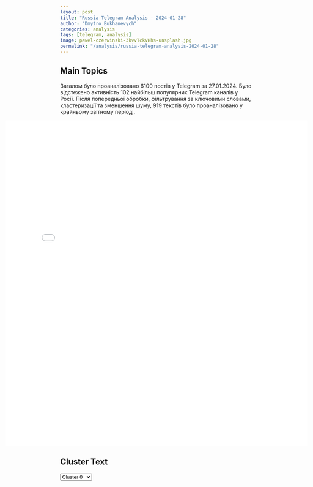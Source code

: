 ```yaml
---
layout: post
title: "Russia Telegram Analysis - 2024-01-28"
author: "Dmytro Bukhanevych"
categories: analysis
tags: [telegram, analysis]
image: pawel-czerwinski-3kvvTckVHhs-unsplash.jpg
permalink: "/analysis/russia-telegram-analysis-2024-01-28"
---
```


<style>
    /* Adjusting iframe-container styles */
    .wide-iframe-container {
        width: calc(100% + 30vw);  /* Extending the width */
        margin-left: -15vw;       /* Negative margin to push to the left */
        overflow: hidden;         /* In case the iframe content spills over */
    }

    .wide-iframe-container iframe {
        width: 100%;  /* Making the iframe take the full width of its container */
        border: none; /* Removing any borders from the iframe */
    }

    /* Toggle mechanism */
    .hidden {
        display: none;
    }
    
    .show-content-target:checked + .show-content {
        display: block;
    }
</style>

<h2>Main Topics</h2>
<p>Загалом було проаналізовано 6100 постів у Telegram за 27.01.2024. Було відстежено активність 102 найбільш популярних Telegram каналів у Росії. Після попередньої обробки, фільтрування за ключовими словами, кластеризації та зменшення шуму, 919 текстів було проаналізовано у крайньому звітному періоді.</p>
<!-- Embedding Main Plotly Visualization -->
<div class="wide-iframe-container">
    <iframe src="{{site.baseurl}}/visualizations/2024-01-28/fig_topics_time.html" height="850"></iframe>
</div>


<h2>Cluster Text</h2>

<!-- Dropdown to select a cluster -->
<select id="clusterSelector" onchange="displayClusterText()">
<option value="0">Cluster 0</option><option value="1">Cluster 1</option><option value="2">Cluster 2</option><option value="3">Cluster 3</option><option value="4">Cluster 4</option><option value="5">Cluster 5</option><option value="6">Cluster 6</option><option value="7">Cluster 7</option><option value="8">Cluster 8</option><option value="9">Cluster 9</option><option value="10">Cluster 10</option><option value="11">Cluster 11</option>
</select>

<!-- Display area for the selected cluster's text -->
<div id="clusterTextDisplay" class="hidden"></div>

<script type="text/javascript">
    var clusterDetails = {"0": "<b>Total Posts:</b> 48<br><b>Date:</b> 2024-01-27 00:26:04+00:00<br><b>Author:</b> ostashkonews<br><b>Link:</b> https://t.me/s/OstashkoNews/116864<br><b>Subscribers:</b> 354206<br><b>Text:</b> \u0422\u0435\u043a\u0441\u0442: \ud83e\udd21 \u0411\u0430\u0439\u0434\u0435\u043d \u043f\u0440\u043e\u0433\u043d\u0443\u043b\u0441\u044f \u043f\u043e\u0434 \u043f\u043e\u0437\u0438\u0446\u0438\u044e \u0422\u0435\u0445\u0430\u0441\u0430 \u0438 \u0441\u0434\u0430\u043b \u043d\u0430\u0437\u0430\u0434\u0410\u043c\u0435\u0440\u0438\u043a\u0430\u043d\u0441\u043a\u0438\u0439 \u043f\u0440\u0435\u0437\u0438\u0434\u0435\u043d\u0442 \u0437\u0430\u044f\u0432\u0438\u043b, \u0447\u0442\u043e \u0433\u043e\u0442\u043e\u0432 \u043f\u0440\u0438\u043d\u044f\u0442\u044c \u00ab\u0436\u0435\u0441\u0442\u043a\u0438\u0435 \u043c\u0435\u0440\u044b\u00bb \u0434\u043b\u044f \u043f\u0440\u0435\u0441\u0435\u0447\u0435\u043d\u0438\u044f \u043d\u0435\u043b\u0435\u0433\u0430\u043b\u044c\u043d\u043e\u0439 \u043c\u0438\u0433\u0440\u0430\u0446\u0438\u0438, \u0435\u0441\u043b\u0438 \u0438\u0445 \u043e\u0434\u043e\u0431\u0440\u0438\u0442 \u043a\u043e\u043d\u0433\u0440\u0435\u0441\u0441. \u0422\u0430\u043a\u0436\u0435 \u0411\u0430\u0439\u0434\u0435\u043d \u0438\u0437\u0432\u0440\u0430\u0442\u0438\u043b \u0444\u0430\u043a\u0442\u044b \u0438 \u0437\u0430\u044f\u0432\u0438\u043b, \u0447\u0442\u043e \u0435\u0449\u0435 \u0441 \u043e\u043a\u0442\u044f\u0431\u0440\u044f \u043f\u0440\u043e\u0441\u0438\u043b \u0432\u044b\u0434\u0435\u043b\u0438\u0442\u044c \u0434\u0435\u043d\u044c\u0433\u0438 \u043d\u0430 \u043e\u0445\u0440\u0430\u043d\u0443 \u0433\u0440\u0430\u043d\u0438\u0446\u044b.\ud83d\udcdd \u00ab\u0414\u043b\u044f \u0432\u0441\u0435\u0445, \u043a\u0442\u043e \u0442\u0440\u0435\u0431\u0443\u0435\u0442 \u0443\u0441\u0438\u043b\u0435\u043d\u0438\u044f \u043a\u043e\u043d\u0442\u0440\u043e\u043b\u044f \u043d\u0430 \u0433\u0440\u0430\u043d\u0438\u0446\u0435: \u0435\u0441\u043b\u0438 \u0432\u044b \u0441\u0435\u0440\u044c\u0435\u0437\u043d\u043e \u043e\u0442\u043d\u043e\u0441\u0438\u0442\u0435\u0441\u044c \u043a \u043f\u043e\u0433\u0440\u0430\u043d\u0438\u0447\u043d\u043e\u043c\u0443 \u043a\u0440\u0438\u0437\u0438\u0441\u0443, \u043f\u0440\u0438\u043c\u0438\u0442\u0435 \u0434\u0432\u0443\u0445\u043f\u0430\u0440\u0442\u0438\u0439\u043d\u044b\u0439 \u0437\u0430\u043a\u043e\u043d\u043e\u043f\u0440\u043e\u0435\u043a\u0442, \u0438 \u044f \u043f\u043e\u0434\u043f\u0438\u0448\u0443 \u0435\u0433\u043e\u00bb, \u2013 \u0437\u0430\u044f\u0432\u0438\u043b \u0411\u0430\u0439\u0434\u0435\u043d. \u2757\ufe0f \u041d\u0430\u043f\u043e\u043c\u043d\u0438\u043c, \u0441 \u043e\u043a\u0442\u044f\u0431\u0440\u044f \u0411\u0430\u0439\u0434\u0435\u043d \u043f\u044b\u0442\u0430\u043b\u0441\u044f \u043f\u0440\u043e\u0432\u0435\u0441\u0442\u0438 \u0447\u0435\u0440\u0435\u0437 \u043a\u043e\u043d\u0433\u0440\u0435\u0441\u0441 \u043d\u043e\u0432\u044b\u0439 \u043f\u0430\u043a\u0435\u0442 \u043d\u0430 60 \u043c\u043b\u0440\u0434 \u0434\u043e\u043b\u043b\u0430\u0440\u043e\u0432 \u0434\u043b\u044f \u0423\u043a\u0440\u0430\u0438\u043d\u044b. \u0421\u0440\u0435\u0434\u0441\u0442\u0432\u0430 \u043d\u0430 \u043e\u0445\u0440\u0430\u043d\u0443 \u0433\u0440\u0430\u043d\u0438\u0446 \u0442\u0440\u0435\u0431\u043e\u0432\u0430\u043b\u0438 \u0432\u043d\u0435\u0441\u0442\u0438 \u0432 \u043d\u0435\u0433\u043e \u0440\u0435\u0441\u043f\u0443\u0431\u043b\u0438\u043a\u0430\u043d\u0446\u044b, \u043d\u043e \u0441\u0442\u0430\u043b\u043a\u0438\u0432\u0430\u043b\u0438\u0441\u044c \u0441 \u0441\u043e\u043f\u0440\u043e\u0442\u0438\u0432\u043b\u0435\u043d\u0438\u0435\u043c \u0434\u0435\u043c\u043e\u043a\u0440\u0430\u0442\u043e\u0432. \u0422\u0435\u043f\u0435\u0440\u044c \u0411\u0430\u0439\u0434\u0435\u043d, \u043f\u043e \u0441\u0443\u0442\u0438, \u043e\u043f\u044f\u0442\u044c \u043f\u044b\u0442\u0430\u0435\u0442\u0441\u044f \u043f\u0440\u043e\u0442\u0430\u0449\u0438\u0442\u044c \u0437\u0430\u043a\u043e\u043d\u043e\u043f\u0440\u043e\u0435\u043a\u0442 \u043e \u043f\u043e\u043c\u043e\u0449\u0438 \u0423\u043a\u0440\u0430\u0438\u043d\u0435, \u043a\u043e\u0442\u043e\u0440\u044b\u0439 \u0434\u043e \u0441\u0438\u0445 \u043f\u043e\u0440 \u0431\u043b\u043e\u043a\u0438\u0440\u0443\u0435\u0442 \u043a\u043e\u043d\u0433\u0440\u0435\u0441\u0441.\u0422\u0435\u043f\u0435\u0440\u044c \u0433\u043b\u0430\u0432\u043d\u044b\u0439 \u0432\u043e\u043f\u0440\u043e\u0441 \u0437\u0430\u043a\u043b\u044e\u0447\u0430\u0435\u0442\u0441\u044f \u0432 \u0442\u043e\u043c, \u0445\u0432\u0430\u0442\u0438\u0442 \u043b\u0438 \u044d\u0442\u043e\u0433\u043e \u0444\u0430\u0440\u0441\u0430 \u0422\u0435\u0445\u0430\u0441\u0443, \u0438\u043b\u0438 \u0448\u0442\u0430\u0442 \u0432\u043c\u0435\u0441\u0442\u0435 \u0441 \u0441\u043e\u044e\u0437\u043d\u044b\u043c\u0438 \u0435\u043c\u0443 \u0433\u0443\u0431\u0435\u0440\u043d\u0430\u0442\u043e\u0440\u0430\u043c\u0438-\u0440\u0435\u0441\u043f\u0443\u0431\u043b\u0438\u043a\u0430\u043d\u0446\u0430\u043c\u0438 \u0431\u0443\u0434\u0435\u0442 \u0434\u0430\u0432\u0438\u0442\u044c \u043d\u0430 \u0411\u0430\u0439\u0434\u0435\u043d\u0430 \u0434\u043e \u043f\u043e\u043b\u043d\u043e\u0439 \u0435\u0433\u043e \u043e\u0442\u0441\u0442\u0430\u0432\u043a\u0438. \u0415\u0441\u0442\u044c \u043f\u043e\u0434\u043e\u0437\u0440\u0435\u043d\u0438\u0435, \u0447\u0442\u043e \u043a\u043e\u043d\u0433\u0440\u0435\u0441\u0441 \u0434\u0430\u0436\u0435 \u043d\u0430 \u0444\u043e\u043d\u0435 \u043a\u0440\u0438\u0437\u0438\u0441\u0430 \u043d\u0435 \u043f\u0440\u043e\u044f\u0432\u0438\u0442 \u043e\u0441\u043e\u0431\u043e\u0439 \u0440\u0430\u0441\u0442\u043e\u0440\u043e\u043f\u043d\u043e\u0441\u0442\u0438 \u0432 \u043f\u0440\u0438\u043d\u044f\u0442\u0438\u0438 \u0437\u0430\u043a\u043e\u043d\u043e\u043f\u0440\u043e\u0435\u043a\u0442\u0430, \u043a\u043e\u0442\u043e\u0440\u044b\u0439 \u0431\u043b\u043e\u043a\u0438\u0440\u043e\u0432\u0430\u043b \u0441 \u043e\u0441\u0435\u043d\u0438, \u0438 \u0434\u0435\u043c\u043e\u043a\u0440\u0430\u0442\u0430\u043c \u043f\u0440\u0438\u0434\u0435\u0442\u0441\u044f \u043f\u043e\u0439\u0442\u0438 \u043d\u0430 \u0443\u0441\u0442\u0443\u043f\u043a\u0438 \u2013 \u043d\u0430\u043f\u0440\u0438\u043c\u0435\u0440, \u0432\u044b\u043a\u0438\u043d\u0443\u0442\u044c \u0438\u0437 \u0437\u0430\u043a\u043e\u043d\u0430 \u043f\u043e\u043c\u043e\u0449\u044c \u0423\u043a\u0440\u0430\u0438\u043d\u0435.\u041e\u0441\u0442\u0430\u0448\u043a\u043e! \u0412\u0430\u0436\u043d\u043e\u0435 \u2014 \u043f\u043e\u0434\u043f\u0438\u0448\u0438\u0441\u044c", "1": "<b>Total Posts:</b> 47<br><b>Date:</b> 2024-01-27 14:27:37+00:00<br><b>Author:</b> breakingmash<br><b>Link:</b> https://t.me/s/breakingmash/51231<br><b>Subscribers:</b> 2196369<br><b>Text:</b> \u0422\u0435\u043a\u0441\u0442: \"\u0420\u043e\u0441\u0441\u0438\u044f \u0441\u0434\u0435\u043b\u0430\u0435\u0442 \u0432\u0441\u0451, \u0447\u0442\u043e\u0431\u044b \u0438\u0441\u043a\u043e\u0440\u0435\u043d\u0438\u0442\u044c \u043d\u0430\u0446\u0438\u0437\u043c\"\u0412\u043b\u0430\u0434\u0438\u043c\u0438\u0440 \u041f\u0443\u0442\u0438\u043d \u0438 \u0410\u043b\u0435\u043a\u0441\u0430\u043d\u0434\u0440 \u041b\u0443\u043a\u0430\u0448\u0435\u043d\u043a\u043e \u043f\u0440\u0438\u043d\u044f\u043b\u0438 \u0443\u0447\u0430\u0441\u0442\u0438\u0435 \u0432 \u0446\u0435\u0440\u0435\u043c\u043e\u043d\u0438\u0438 \u043e\u0442\u043a\u0440\u044b\u0442\u0438\u044f \u043c\u0435\u043c\u043e\u0440\u0438\u0430\u043b\u0430 \u0432 \u043f\u0430\u043c\u044f\u0442\u044c \u043e \u0436\u0438\u0442\u0435\u043b\u044f\u0445 \u0421\u0421\u0421\u0420, \u0441\u0442\u0430\u0432\u0448\u0438\u0445 \u0436\u0435\u0440\u0442\u0432\u0430\u043c\u0438 \u043d\u0430\u0446\u0438\u0441\u0442\u0441\u043a\u043e\u0433\u043e \u0433\u0435\u043d\u043e\u0446\u0438\u0434\u0430. \u041f\u0440\u043e\u0448\u043b\u0430 \u043e\u043d\u0430 \u0432 \u041b\u0435\u043d\u0438\u043d\u0433\u0440\u0430\u0434\u0441\u043a\u043e\u0439 \u043e\u0431\u043b\u0430\u0441\u0442\u0438. \u041e \u0447\u0451\u043c \u0441\u043a\u0430\u0437\u0430\u043b \u043f\u0440\u0435\u0437\u0438\u0434\u0435\u043d\u0442: \u2014 \u041d\u0430\u0448\u0435 \u0441\u043e\u0441\u0442\u0440\u0430\u0434\u0430\u043d\u0438\u0435 \u043f\u0435\u0440\u0435\u0434\u0430\u0451\u0442\u0441\u044f \u043e\u0442 \u043f\u043e\u043a\u043e\u043b\u0435\u043d\u0438\u044f \u043a \u043f\u043e\u043a\u043e\u043b\u0435\u043d\u0438\u044e. \u041f\u0440\u0435\u0441\u0442\u0443\u043f\u043b\u0435\u043d\u0438\u044f \u0433\u0438\u0442\u043b\u0435\u0440\u043e\u0432\u0441\u043a\u0438\u0445 \u043f\u043e\u0441\u043e\u0431\u043d\u0438\u043a\u043e\u0432 \u043d\u0435 \u0438\u043c\u0435\u044e\u0442 \u0441\u0440\u043e\u043a\u0430 \u0434\u0430\u0432\u043d\u043e\u0441\u0442\u0438; \u2014 \u0418\u0437 \u043e\u0431\u0449\u0435\u0433\u043e \u0447\u0438\u0441\u043b\u0430 \u043f\u043e\u0442\u0435\u0440\u044c, \u043a\u043e\u0442\u043e\u0440\u044b\u0435 \u043f\u043e\u043d\u0451\u0441 \u0421\u0421\u0421\u0420, \u0431\u043e\u043b\u0435\u0435 \u043f\u043e\u043b\u043e\u0432\u0438\u043d\u044b \u0441\u043e\u0441\u0442\u0430\u0432\u0438\u043b\u0438 \u043c\u0438\u0440\u043d\u044b\u0435 \u0436\u0438\u0442\u0435\u043b\u0438. \u041d\u0430\u0446\u0438\u0441\u0442\u044b \u0432\u043e\u0435\u0432\u0430\u043b\u0438 \u043d\u0435 \u0441 \u043f\u043e\u043b\u0438\u0442\u0438\u0447\u0435\u0441\u043a\u0438\u043c \u0440\u0435\u0436\u0438\u043c\u043e\u043c, \u0438\u0445 \u0446\u0435\u043b\u044c\u044e \u0431\u044b\u043b\u0438 \u0442\u0435\u0440\u0440\u0438\u0442\u043e\u0440\u0438\u0438 \u0438 \u0440\u0435\u0441\u0443\u0440\u0441\u044b \u0421\u0421\u0421\u0420, \u0443\u043d\u0438\u0447\u0442\u043e\u0436\u0435\u043d\u0438\u0435 \u043d\u0430\u0441\u0435\u043b\u0435\u043d\u0438\u044f, \u043e \u0447\u0451\u043c \u0441\u0432\u0438\u0434\u0435\u0442\u0435\u043b\u044c\u0441\u0442\u0432\u0443\u044e\u0442 \u0434\u043e\u043a\u0443\u043c\u0435\u043d\u0442\u044b;  \u2014 \u0421\u043c\u0435\u0440\u0442\u044c \u0431\u044b\u043b\u0430 \u043f\u043e\u0441\u0442\u0430\u0432\u043b\u0435\u043d\u0430 \u043d\u0430 \u043f\u043e\u0442\u043e\u043a \u0432 \u043a\u043e\u043d\u0446\u043b\u0430\u0433\u0435\u0440\u044f\u0445, \u0433\u0435\u0442\u0442\u043e, \u0442\u044e\u0440\u044c\u043c\u0430\u0445 \u0432 \u0413\u0435\u0440\u043c\u0430\u043d\u0438\u0438, \u043d\u0430 \u043e\u043a\u043a\u0443\u043f\u0438\u0440\u043e\u0432\u0430\u043d\u043d\u044b\u0445 \u0442\u0435\u0440\u0440\u0438\u0442\u043e\u0440\u0438\u044f\u0445; \u2014 \u0420\u0435\u0436\u0438\u043c \u0432 \u041a\u0438\u0435\u0432\u0435 \u0432\u043e\u0437\u0432\u0435\u043b\u0438\u0447\u0438\u0432\u0430\u0435\u0442 \u043f\u043e\u0441\u043e\u0431\u043d\u0438\u043a\u043e\u0432 \u0413\u0438\u0442\u043b\u0435\u0440\u0430. \u041f\u0440\u043e\u0434\u043e\u043b\u0436\u0430\u044e\u0442\u0441\u044f \u0432\u0430\u0440\u0432\u0430\u0440\u0441\u043a\u0438\u0435 \u043e\u0431\u0441\u0442\u0440\u0435\u043b\u044b \u043c\u0438\u0440\u043d\u044b\u0445 \u0433\u043e\u0440\u043e\u0434\u043e\u0432 \u0438 \u043f\u043e\u0441\u0451\u043b\u043a\u043e\u0432, \u0443\u0431\u0438\u0439\u0441\u0442\u0432\u0430 \u0441\u0442\u0430\u0440\u0438\u043a\u043e\u0432, \u0436\u0435\u043d\u0449\u0438\u043d \u0438 \u0434\u0435\u0442\u0435\u0439, \u0430 \u0432 \u0440\u044f\u0434\u0435 \u0441\u0442\u0440\u0430\u043d \u0415\u0432\u0440\u043e\u043f\u044b \u0440\u0443\u0441\u043e\u0444\u043e\u0431\u0438\u044f \u043f\u0440\u043e\u0434\u0432\u0438\u0433\u0430\u0435\u0442\u0441\u044f \u043a\u0430\u043a \u0433\u043e\u0441\u0443\u0434\u0430\u0440\u0441\u0442\u0432\u0435\u043d\u043d\u0430\u044f \u043f\u043e\u043b\u0438\u0442\u0438\u043a\u0430. \u0413\u043b\u0430\u0432\u043d\u043e\u0435 \u0438\u0437 \u0437\u0430\u044f\u0432\u043b\u0435\u043d\u0438\u0439 \u0410\u043b\u0435\u043a\u0441\u0430\u043d\u0434\u0440\u0430 \u041b\u0443\u043a\u0430\u0448\u0435\u043d\u043a\u043e: \u2014 \u0426\u0435\u043d\u0430 \u0432\u0435\u043b\u0438\u043a\u043e\u0439 \u041f\u043e\u0431\u0435\u0434\u044b \u2014 \u043d\u0430\u0448\u0430 \u043e\u0431\u0449\u0430\u044f \u0431\u043e\u043b\u044c. \u041e\u0431\u0449\u0430\u044f \u0434\u043b\u044f \u0432\u0441\u0435\u0445 \u043d\u0430\u0440\u043e\u0434\u043e\u0432, \u043f\u0440\u0438\u0433\u043e\u0432\u043e\u0440\u0451\u043d\u043d\u044b\u0445 \u0433\u0438\u0442\u043b\u0435\u0440\u043e\u0432\u0441\u043a\u043e\u0439 \u0413\u0435\u0440\u043c\u0430\u043d\u0438\u0435\u0439 \u043a \u0441\u043c\u0435\u0440\u0442\u0438. \u0411\u0435\u043b\u043e\u0440\u0443\u0441\u044b \u0447\u0443\u0432\u0441\u0442\u0432\u0443\u044e\u0442 \u0435\u00eb, \u043a\u0430\u043a \u043d\u0438\u043a\u0442\u043e \u0434\u0440\u0443\u0433\u043e\u0439;\u2014 \u0421\u0435\u0433\u043e\u0434\u043d\u044f \u043c\u044b \u043f\u043e\u0433\u0440\u0443\u0436\u0430\u0435\u043c\u0441\u044f \u0432 \u043c\u044b\u0441\u043b\u0438 \u0438 \u0447\u0443\u0432\u0441\u0442\u0432\u0430 \u043b\u044e\u0434\u0435\u0439, \u043f\u0435\u0440\u0435\u0436\u0438\u0432\u0448\u0438\u0445 \u043d\u0430 \u0437\u0435\u043c\u043b\u0435 \u0430\u0434; \u2014 \u0414\u0430\u0436\u0435 \u0441\u043f\u0443\u0441\u0442\u044f 80 \u043b\u0435\u0442 \u043f\u0430\u043c\u044f\u0442\u044c \u043e\u0431 \u044d\u0442\u0438\u0445 \u0441\u043e\u0431\u044b\u0442\u0438\u044f\u0445 \u0437\u0430\u0441\u0442\u0430\u0432\u043b\u044f\u0435\u0442 \u0441\u0436\u0438\u043c\u0430\u0442\u044c\u0441\u044f \u0441\u0435\u0440\u0434\u0446\u0430. \ud83d\ude0b \u041f\u043e\u0434\u043f\u0438\u0441\u044b\u0432\u0430\u0439\u0441\u044f \u043d\u0430 Mash", "2": "<b>Total Posts:</b> 152<br><b>Date:</b> 2024-01-27 12:30:55+00:00<br><b>Author:</b> rvvoenkor<br><b>Link:</b> https://t.me/s/RVvoenkor/61078<br><b>Subscribers:</b> 1317691<br><b>Text:</b> \u0422\u0435\u043a\u0441\u0442: \u203c\ufe0f\ud83c\uddf7\ud83c\uddfa\u0428\u0442\u0443\u0440\u043c \u0443 \u0410\u0432\u0434\u0435\u0435\u0432\u043a\u0438: \u0420\u0443\u0441\u0441\u043a\u0438\u0439 \u0431\u043e\u0435\u0446 \u0437\u0430\u0431\u0440\u043e\u0441\u0430\u043b 5-\u0445 \u0441\u043f\u0435\u0446\u043e\u0432 \u0412\u0421\u0423 \u0433\u0440\u0430\u043d\u0430\u0442\u0430\u043c\u0438 \u25aa\ufe0f\u0413\u0435\u0440\u043e\u0438\u0447\u0435\u0441\u043a\u0438\u0439 \u0431\u043e\u0439: 9-\u044f \u0431\u0440\u0438\u0433\u0430\u0434\u0430 1-\u0433\u043e \u0414\u043e\u043d\u0435\u0446\u043a\u043e\u0433\u043e \u0430\u0440\u043c\u0435\u0439\u0441\u043a\u043e\u0433\u043e \u043a\u043e\u0440\u043f\u0443\u0441\u0430 \u043d\u0430 \u0410\u0432\u0434\u0435\u0435\u0432\u0441\u043a\u043e\u043c \u0444\u0440\u043e\u043d\u0442\u0435 \u0432\u0437\u044f\u043b\u0430 \u0448\u0442\u0443\u0440\u043c\u043e\u043c \u043e\u043f\u043e\u0440\u043d\u0438\u043a \u0412\u0421\u0423. \u041d\u0430 \u0441\u043b\u0435\u0434\u0443\u044e\u0449\u0435\u0435 \u0443\u0442\u0440\u043e \u043e\u0442\u0431\u0438\u0432\u0430\u0442\u044c \u043f\u043e\u0437\u0438\u0446\u0438\u044e \u043e\u0442\u043f\u0440\u0430\u0432\u0438\u043b\u0438 \u043d\u0435 \u043e\u0431\u044b\u0447\u043d\u044b\u0445 \u043c\u043e\u0431\u0438\u043b\u0438\u0437\u043e\u0432\u0430\u043d\u043d\u044b\u0445, \u0430 5 \u044d\u043b\u0438\u0442\u043d\u044b\u0445 \u0440\u0430\u0437\u0432\u0435\u0434\u0447\u0438\u043a\u043e\u0432 \u0412\u0421\u0423, \u0441\u043e\u043e\u0431\u0449\u0438\u043b \u0421. \u041f\u0435\u0433\u043e\u0432. \u25aa\ufe0f\u041d\u0430 \u043e\u043f\u043e\u0440\u043d\u0438\u043a\u0435 \u043d\u0430\u0445\u043e\u0434\u0438\u043b\u0441\u044f \u0431\u043e\u0435\u0446 \u00ab\u0434\u0435\u0432\u044f\u0442\u043a\u0438\u00bb \u0438 \u0443\u0445\u043e\u0434\u0438\u0442\u044c \u043e\u0442 \u0442\u0443\u0434\u0430 \u0443\u0436\u0435 \u043d\u0435 \u0441\u043e\u0431\u0438\u0440\u0430\u043b\u0441\u044f. \u0412 \u0445\u043e\u0434\u0435 \u0431\u043e\u044f \u043f\u0440\u043e\u0442\u0438\u0432\u043d\u0438\u043a \u0441\u043f\u0440\u044f\u0442\u0430\u043b\u0441\u044f \u0432 \u0440\u0430\u0437\u0440\u0443\u0448\u0435\u043d\u043d\u043e\u043c \u0437\u0434\u0430\u043d\u0438\u0438\u25aa\ufe0f\u0412 \u0438\u0442\u043e\u0433\u0435 \u043d\u0430\u0448 \u043f\u0430\u0440\u0435\u043d\u044c \u0443\u043d\u0438\u0447\u0442\u043e\u0436\u0438\u043b \u0432\u0441\u0451 \u0432\u0440\u0430\u0436\u0435\u0441\u043a\u043e\u0435 \u043f\u043e\u0434\u0440\u0430\u0437\u0434\u0435\u043b\u0435\u043d\u0438\u0435, \u0437\u0430\u0431\u0440\u043e\u0441\u0430\u0432 \u0432\u0440\u0430\u0433\u0430 \u0433\u0440\u0430\u043d\u0430\u0442\u0430\u043c\u0438.t.me/RVvoenkor", "3": "<b>Total Posts:</b> 22<br><b>Date:</b> 2024-01-27 10:01:10+00:00<br><b>Author:</b> russianonwars<br><b>Link:</b> https://t.me/s/russianonwars/27026<br><b>Subscribers:</b> 377207<br><b>Text:</b> \u0422\u0435\u043a\u0441\u0442: \u2757\ufe0f\u0412\u043b\u0430\u0434\u0438\u043c\u0438\u0440 \u041f\u0443\u0442\u0438\u043d \u0432 80-\u044e \u0433\u043e\u0434\u043e\u0432\u0449\u0438\u043d\u0443 \u0441\u043d\u044f\u0442\u0438\u044f \u0431\u043b\u043e\u043a\u0430\u0434\u044b \u041b\u0435\u043d\u0438\u043d\u0433\u0440\u0430\u0434\u0430 \u0432\u043e\u0437\u043b\u043e\u0436\u0438\u043b \u0446\u0432\u0435\u0442\u044b \u043a \u043c\u043e\u043d\u0443\u043c\u0435\u043d\u0442\u0443 \"\u0420\u0443\u0431\u0435\u0436\u043d\u044b\u0439 \u043a\u0430\u043c\u0435\u043d\u044c\" \u043d\u0430 \u041d\u0435\u0432\u0441\u043a\u043e\u043c \u043f\u044f\u0442\u0430\u0447\u043a\u0435", "4": "<b>Total Posts:</b> 65<br><b>Date:</b> 2024-01-27 10:00:00+00:00<br><b>Author:</b> solovievlive<br><b>Link:</b> https://t.me/s/SolovievLive/236884<br><b>Subscribers:</b> 1273609<br><b>Text:</b> \u0422\u0435\u043a\u0441\u0442: \u2b55\ufe0f \u041d\u0410\u0427\u0418\u041d\u0410\u0415\u041c \u0414\u0415\u041d\u042c Z\u0421\u043c\u043e\u0442\u0440\u0438\u0442\u0435 \u043e\u043d\u043b\u0430\u0439\u043d-\u0442\u0440\u0430\u043d\u0441\u043b\u044f\u0446\u0438\u044e \u0432 Telegram\u0421\u0435\u0433\u043e\u0434\u043d\u044f \u0432 \u0433\u043e\u0441\u0442\u044f\u0445:\u2014 \u0410\u0432\u0442\u043e\u0440 \u0438 \u0432\u0435\u0434\u0443\u0449\u0438\u0439 \u043f\u0440\u043e\u0433\u0440\u0430\u043c\u043c\u044b \u00ab\u041f\u043e\u043b\u0438\u0442\u043e\u0442\u0434\u0435\u043b\u00bb \u0421\u0435\u0440\u0433\u0435\u0439 \u0412\u0435\u0441\u0435\u043b\u043e\u0432\u0441\u043a\u0438\u0439\u2014 \u0416\u0443\u0440\u043d\u0430\u043b\u0438\u0441\u0442, \u043e\u0431\u0449\u0435\u0441\u0442\u0432\u0435\u043d\u043d\u044b\u0439 \u0434\u0435\u044f\u0442\u0435\u043b\u044c \u0414\u043c\u0438\u0442\u0440\u0438\u0439 \u041a\u0440\u0430\u0441\u043d\u043e\u0443\u0445\u043e\u0432\u2014 \u041f\u043e\u0441\u0442\u0440\u0430\u0434\u0430\u0432\u0448\u0430\u044f \u043e\u0442 \u0442\u0435\u0440\u0430\u043a\u0442\u0430 \u0436\u0443\u0440\u043d\u0430\u043b\u0438\u0441\u0442, \u043f\u0438\u0441\u0430\u0442\u0435\u043b\u044c \u0414\u0438\u0430\u043d\u0430 \u041a\u043e\u0440\u043e\u043b\u0451\u0432\u0430\u2014\u00a0\u0425\u0443\u0434\u0440\u0443\u043a \u041d\u043e\u0432\u043e\u0433\u043e \u0442\u0435\u0430\u0442\u0440\u0430, \u043f\u0440\u043e\u0434\u044e\u0441\u0435\u0440, \u0440\u0435\u0436\u0438\u0441\u0441\u0451\u0440 \u042d\u0434\u0443\u0430\u0440\u0434 \u0411\u043e\u044f\u043a\u043e\u0432\u2014 \u041a\u0430\u043d\u0434\u0438\u0434\u0430\u0442 \u0438\u0441\u0442\u043e\u0440\u0438\u0447\u0435\u0441\u043a\u0438\u0445 \u043d\u0430\u0443\u043a,  \u043f\u043e\u043b\u0438\u0442\u043e\u043b\u043e\u0433, \u0430\u043c\u0435\u0440\u0438\u043a\u0430\u043d\u0438\u0441\u0442 \u041a\u043e\u043d\u0441\u0442\u0430\u043d\u0442\u0438\u043d \u0411\u043b\u043e\u0445\u0438\u043d\u0412\u0435\u0434\u0443\u0449\u0438\u0439 \u2014 \u0418\u043d\u043d\u043e\u043a\u0435\u043d\u0442\u0438\u0439 \u0428\u0435\u0440\u0435\u043c\u0435\u0442\u041f\u043e\u0434\u043a\u043b\u044e\u0447\u0430\u0439\u0442\u0435\u0441\u044c \u043a \u0442\u0440\u0430\u043d\u0441\u043b\u044f\u0446\u0438\u0438 \u0432 Telegram, \u0412\u041a, \u00ab\u041e\u0434\u043d\u043e\u043a\u043b\u0430\u0441\u0441\u043d\u0438\u043a\u0438\u00bb \u0438 \u0421\u043c\u043e\u0442\u0440\u0438\u043c.\u0440\u0443@urallive", "5": "<b>Total Posts:</b> 22<br><b>Date:</b> 2024-01-27 07:52:03+00:00<br><b>Author:</b> infantmilitario<br><b>Link:</b> https://t.me/s/infantmilitario/118355<br><b>Subscribers:</b> 272822<br><b>Text:</b> \u0422\u0435\u043a\u0441\u0442: \u0421\u0428\u0410 \u0440\u0430\u0437\u0440\u0430\u0431\u0430\u0442\u044b\u0432\u0430\u044e\u0442 \u0441\u0442\u0440\u0430\u0442\u0435\u0433\u0438\u044e \u043f\u043e\u043c\u043e\u0449\u0438 \u0423\u043a\u0440\u0430\u0438\u043d\u0435 \u043d\u0430 2024 \u0433\u043e\u0434: \u043e\u043d\u0430 \u0431\u0443\u0434\u0435\u0442 \u0441\u043e\u0441\u0440\u0435\u0434\u043e\u0442\u043e\u0447\u0435\u043d\u0430 \u043d\u0430 \u043e\u0442\u0440\u0430\u0436\u0435\u043d\u0438\u0438 \u043d\u043e\u0432\u044b\u0445 \u043d\u0430\u0441\u0442\u0443\u043f\u043b\u0435\u043d\u0438\u0439, \u0443\u043a\u0440\u0435\u043f\u043b\u0435\u043d\u0438\u0438 \u0432\u043e\u043e\u0440\u0443\u0436\u0435\u043d\u043d\u044b\u0445 \u0441\u0438\u043b \u0438 \u044d\u043a\u043e\u043d\u043e\u043c\u0438\u043a\u0438, \u0430 \u043d\u0435 \u043d\u0430 \u043e\u0442\u0432\u043e\u0435\u0432\u0430\u043d\u0438\u0438 \u0437\u0430\u043d\u044f\u0442\u044b\u0445 \u0442\u0435\u0440\u0440\u0438\u0442\u043e\u0440\u0438\u0439, \u2013 The Washington Post\u0412 \u0438\u0437\u0434\u0430\u043d\u0438\u0438, \u0441\u0441\u044b\u043b\u0430\u044f\u0441\u044c \u043d\u0430 \u0430\u043c\u0435\u0440\u0438\u043a\u0430\u043d\u0441\u043a\u0438\u0445 \u0447\u0438\u043d\u043e\u0432\u043d\u0438\u043a\u043e\u0432, \u043f\u0438\u0448\u0443\u0442, \u0447\u0442\u043e \u0434\u043e\u043a\u0443\u043c\u0435\u043d\u0442 \u0441\u043e\u0441\u0442\u043e\u0438\u0442 \u0438\u0437 \u0447\u0435\u0442\u044b\u0440\u0435\u0445 \u044d\u0442\u0430\u043f\u043e\u0432: \u0432\u043e\u0435\u0432\u0430\u0442\u044c, \u0441\u0442\u0440\u043e\u0438\u0442\u044c, \u0432\u043e\u0441\u0441\u0442\u0430\u043d\u0430\u0432\u043b\u0438\u0432\u0430\u0442\u044c \u0438 \u0440\u0435\u0444\u043e\u0440\u043c\u0438\u0440\u043e\u0432\u0430\u0442\u044c. \u041f\u043e \u0438\u043d\u0444\u043e\u0440\u043c\u0430\u0446\u0438\u0438 WP, \u0421\u0428\u0410 \u0442\u0430\u043a\u0436\u0435 \u043f\u043b\u0430\u043d\u0438\u0440\u0443\u044e\u0442 \u0443\u0441\u0442\u0430\u043d\u043e\u0432\u0438\u0442\u044c \u0434\u043e\u043f\u043e\u043b\u043d\u0438\u0442\u0435\u043b\u044c\u043d\u0443\u044e \u043f\u0440\u043e\u0442\u0438\u0432\u043e\u0432\u043e\u0437\u0434\u0443\u0448\u043d\u0443\u044e \u043e\u0431\u043e\u0440\u043e\u043d\u0443 \u0434\u043b\u044f \u0433\u043e\u0440\u043e\u0434\u043e\u0432 \u0437\u0430 \u043f\u0440\u0435\u0434\u0435\u043b\u0430\u043c\u0438 \u041a\u0438\u0435\u0432\u0430 \u0438 \u041e\u0434\u0435\u0441\u0441\u044b \u2013 \u044d\u0442\u043e \u043f\u043e\u0437\u0432\u043e\u043b\u0438\u0442 \u0432\u043e\u0441\u0441\u0442\u0430\u043d\u043e\u0432\u0438\u0442\u044c \u043a\u043b\u044e\u0447\u0435\u0432\u044b\u0435 \u043e\u0442\u0440\u0430\u0441\u043b\u0438 \u044d\u043a\u043e\u043d\u043e\u043c\u0438\u043a\u0438.\u0415\u0441\u043b\u0438 \u041a\u043e\u043d\u0433\u0440\u0435\u0441\u0441 \u043f\u0440\u0438\u043c\u0435\u0442 \u0434\u043e\u043f\u043e\u043b\u043d\u0438\u0442\u0435\u043b\u044c\u043d\u043e\u0435 \u0444\u0438\u043d\u0430\u043d\u0441\u0438\u0440\u043e\u0432\u0430\u043d\u0438\u0435 \u0423\u043a\u0440\u0430\u0438\u043d\u044b, \u0442\u043e \u044d\u0442\u0430 \u0441\u0442\u0440\u0430\u0442\u0435\u0433\u0438\u044f \u0431\u0443\u0434\u0435\u0442 \u043e\u0431\u043d\u0430\u0440\u043e\u0434\u043e\u0432\u0430\u043d\u0430 \u0443\u0436\u0435 \u0432\u0435\u0441\u043d\u043e\u0439.", "6": "<b>Total Posts:</b> 49<br><b>Date:</b> 2024-01-27 18:55:33+00:00<br><b>Author:</b> chp_crimea<br><b>Link:</b> https://t.me/s/chp_crimea/36585<br><b>Subscribers:</b> 271293<br><b>Text:</b> \u0422\u0435\u043a\u0441\u0442: \ud83c\uddf7\ud83c\uddfa\ud83d\udcaa\u0420\u043e\u0441\u0441\u0438\u044f \u0437\u043d\u0430\u0447\u0438\u0442\u0435\u043b\u044c\u043d\u043e \u043f\u0440\u0435\u0432\u043e\u0441\u0445\u043e\u0434\u0438\u0442 \u0423\u043a\u0440\u0430\u0438\u043d\u0443 \u043d\u0430 \u043f\u043e\u043b\u0435 \u0431\u043e\u044f\u0422\u0430\u043a\u0430\u044f \u043e\u0446\u0435\u043d\u043a\u0430 \u043f\u0440\u0438\u0432\u043e\u0434\u0438\u0442\u0441\u044f \u0432 \u043c\u0430\u0442\u0435\u0440\u0438\u0430\u043b\u0435, \u0440\u0430\u0437\u043c\u0435\u0449\u0435\u043d\u043d\u043e\u043c \u043d\u0430 \u043f\u043e\u0440\u0442\u0430\u043b\u0435 Business Insider. \u041f\u043e \u0435\u0433\u043e \u0434\u0430\u043d\u043d\u044b\u043c, \u0420\u043e\u0441\u0441\u0438\u044f \"\u0441\u043d\u043e\u0432\u0430 \u0432\u043b\u0430\u0434\u0435\u0435\u0442 \u0438\u043d\u0438\u0446\u0438\u0430\u0442\u0438\u0432\u043e\u0439\", \u0430 \u0435\u0435 \u043f\u0440\u0435\u0438\u043c\u0443\u0449\u0435\u0441\u0442\u0432\u0430 \u043d\u0430\u0434 \u0423\u043a\u0440\u0430\u0438\u043d\u043e\u0439 \"\u0432 \u043a\u043b\u044e\u0447\u0435\u0432\u044b\u0445 \u043e\u0431\u043b\u0430\u0441\u0442\u044f\u0445\" \u0440\u0430\u0441\u0442\u0443\u0442.\u0423\u043a\u0440\u0430\u0438\u043d\u0441\u043a\u0438\u0435 \u0432\u043e\u043e\u0440\u0443\u0436\u0435\u043d\u043d\u044b\u0435 \u0441\u0438\u043b\u044b \u043e\u043a\u0430\u0437\u0430\u043b\u0438\u0441\u044c \u0434\u0430\u043b\u0435\u043a\u043e \u043d\u0435 \u0432 \u0441\u0430\u043c\u043e\u0439 \u043b\u0443\u0447\u0448\u0435\u0439 \u0441\u0438\u0442\u0443\u0430\u0446\u0438\u0438. \u041e\u043d\u0438 \u043f\u0440\u043e\u0434\u043e\u043b\u0436\u0430\u044e\u0442 \u0438\u0441\u043f\u044b\u0442\u044b\u0432\u0430\u0442\u044c \u0442\u0440\u0443\u0434\u043d\u043e\u0441\u0442\u0438, \u0432 \u0442\u043e \u0432\u0440\u0435\u043c\u044f \u043a\u0430\u043a \"\u0440\u043e\u0441\u0441\u0438\u0439\u0441\u043a\u0430\u044f \u0432\u043e\u0435\u043d\u043d\u0430\u044f \u043c\u0430\u0448\u0438\u043d\u0430 \u043d\u0430\u0431\u0438\u0440\u0430\u0435\u0442 \u043e\u0431\u043e\u0440\u043e\u0442\u044b\". \u041a\u0440\u043e\u043c\u0435 \u0442\u043e\u0433\u043e, \u0430\u0432\u0442\u043e\u0440 \u043f\u0443\u0431\u043b\u0438\u043a\u0430\u0446\u0438\u0438 \u043e\u0442\u043c\u0435\u0447\u0430\u0435\u0442 \u0443\u0441\u0438\u043b\u0438\u0432\u0430\u044e\u0449\u0438\u0435\u0441\u044f \u043e\u043f\u0430\u0441\u0435\u043d\u0438\u044f \u043f\u043e \u043f\u043e\u0432\u043e\u0434\u0443 \u0431\u0443\u0434\u0443\u0449\u0435\u0433\u043e \u0430\u043c\u0435\u0440\u0438\u043a\u0430\u043d\u0441\u043a\u043e\u0439 \u043f\u043e\u043c\u043e\u0449\u0438 \u041a\u0438\u0435\u0432\u0443. \ud83d\ude01 \u0412\u0441\u0451 \u0433\u043e\u0432\u043e\u0440\u0438\u0442 \u043e \u0442\u043e\u043c, \u0447\u0442\u043e \u043f\u043e\u0440\u0430 \u0441\u0434\u0430\u0432\u0430\u0442\u044c\u0441\u044f.", "7": "<b>Total Posts:</b> 58<br><b>Date:</b> 2024-01-27 11:31:21+00:00<br><b>Author:</b> solovievlive<br><b>Link:</b> https://t.me/s/SolovievLive/236899<br><b>Subscribers:</b> 1273609<br><b>Text:</b> \u0422\u0435\u043a\u0441\u0442: \u0413\u043b\u0430\u0432\u043d\u043e\u0435 \u0438\u0437 \u043d\u043e\u0432\u043e\u0433\u043e \u0431\u0440\u0438\u0444\u0438\u043d\u0433\u0430 \u041c\u0438\u043d\u043e\u0431\u043e\u0440\u043e\u043d\u044b \u0420\u043e\u0441\u0441\u0438\u0438:\ud83d\udccc\u0412\u0421 \u0420\u0424 \u043e\u0442\u0440\u0430\u0437\u0438\u043b\u0438 \u043f\u044f\u0442\u044c \u0430\u0442\u0430\u043a \u0448\u0442\u0443\u0440\u043c\u043e\u0432\u044b\u0445 \u0433\u0440\u0443\u043f\u043f \u0412\u0421\u0423 \u043d\u0430 \u043a\u0443\u043f\u044f\u043d\u0441\u043a\u043e\u043c \u043d\u0430\u043f\u0440\u0430\u0432\u043b\u0435\u043d\u0438\u0438 \u0437\u0430 \u0441\u0443\u0442\u043a\u0438;\ud83d\udccc\u041f\u043e\u0442\u0435\u0440\u0438 \u0412\u0421\u0423 \u043d\u0430 \u043a\u0440\u0430\u0441\u043d\u043e\u043b\u0438\u043c\u0430\u043d\u0441\u043a\u043e\u043c \u043d\u0430\u043f\u0440\u0430\u0432\u043b\u0435\u043d\u0438\u0438 \u0437\u0430 \u0441\u0443\u0442\u043a\u0438 \u0441\u043e\u0441\u0442\u0430\u0432\u0438\u043b\u0438 \u0434\u043e 100 \u0432\u043e\u0435\u043d\u043d\u044b\u0445;\ud83d\udccc\u041f\u043e\u0442\u0435\u0440\u0438 \u0412\u0421\u0423 \u043d\u0430 \u0434\u043e\u043d\u0435\u0446\u043a\u043e\u043c \u043d\u0430\u043f\u0440\u0430\u0432\u043b\u0435\u043d\u0438\u0438 \u0437\u0430 \u0441\u0443\u0442\u043a\u0438 \u0441\u043e\u0441\u0442\u0430\u0432\u0438\u043b\u0438 \u0434\u043e 250 \u0432\u043e\u0435\u043d\u043d\u044b\u0445 \u0443\u0431\u0438\u0442\u044b\u043c\u0438 \u0438 \u0440\u0430\u043d\u0435\u043d\u044b\u043c\u0438;\ud83d\udccc\u0412\u0421 \u0420\u0424 \u0443\u043d\u0438\u0447\u0442\u043e\u0436\u0438\u043b\u0438 \u0417\u0420\u041a \u0421-300 \u0432 \u0427\u0435\u0440\u043a\u0430\u0441\u0441\u043a\u043e\u0439 \u043e\u0431\u043b\u0430\u0441\u0442\u0438, \u0441\u043a\u043b\u0430\u0434\u044b \u0433\u043e\u0440\u044e\u0447\u0435\u0433\u043e \u0438 \u0440\u0430\u043a\u0435\u0442 \u0432 \u041a\u0438\u0440\u043e\u0432\u043e\u0433\u0440\u0430\u0434\u0441\u043a\u043e\u0439 \u0438 \u0414\u043d\u0435\u043f\u0440\u043e\u043f\u0435\u0442\u0440\u043e\u0432\u0441\u043a\u043e\u0439 \u043e\u0431\u043b\u0430\u0441\u0442\u044f\u0445;\ud83d\udccc\u0412\u0421 \u0420\u0424 \u0437\u0430 \u0441\u0443\u0442\u043a\u0438 \u043e\u0442\u0440\u0430\u0437\u0438\u043b\u0438 \u043d\u0430 \u044e\u0436\u043d\u043e\u0434\u043e\u043d\u0435\u0446\u043a\u043e\u043c \u043d\u0430\u043f\u0440\u0430\u0432\u043b\u0435\u043d\u0438\u0438 \u0447\u0435\u0442\u044b\u0440\u0435 \u0430\u0442\u0430\u043a\u0438 \u0448\u0442\u0443\u0440\u043c\u043e\u0432\u044b\u0445 \u0433\u0440\u0443\u043f\u043f \u043f\u0440\u043e\u0442\u0438\u0432\u043d\u0438\u043a\u0430 \u0432 \u0440\u0430\u0439\u043e\u043d\u0435 \u041f\u0440\u0438\u044e\u0442\u043d\u043e\u0433\u043e, \u0412\u0421\u0423 \u043f\u043e\u0442\u0435\u0440\u044f\u043b\u0438 \u0434\u043e 115 \u0447\u0435\u043b\u043e\u0432\u0435\u043a;\ud83d\udccc\u0412\u0421 \u0420\u0424 \u0441\u0431\u0438\u043b\u0438 \u0441\u0435\u043c\u044c \u0440\u0435\u0430\u043a\u0442\u0438\u0432\u043d\u044b\u0445 \u0441\u043d\u0430\u0440\u044f\u0434\u043e\u0432 \u0441\u0438\u0441\u0442\u0435\u043c \u0437\u0430\u043b\u043f\u043e\u0432\u043e\u0433\u043e \u043e\u0433\u043d\u044f HIMARS \u0438 Vampire, \u0443\u043d\u0438\u0447\u0442\u043e\u0436\u0435\u043d\u044b 28 \u0443\u043a\u0440\u0430\u0438\u043d\u0441\u043a\u0438\u0445 \u0431\u0435\u0441\u043f\u0438\u043b\u043e\u0442\u043d\u0438\u043a\u043e\u0432;\ud83d\udccc\u0412\u043e\u0439\u0441\u043a\u0430 \u0420\u0424 \u0437\u0430 \u0441\u0443\u0442\u043a\u0438 \u043d\u0430\u043d\u0435\u0441\u043b\u0438 \u043f\u043e\u0440\u0430\u0436\u0435\u043d\u0438\u0435 \u0412\u0421\u0423 \u0443 \u0420\u0430\u0431\u043e\u0442\u0438\u043d\u0430 \u0438 \u041d\u0435\u0441\u0442\u0435\u0440\u044f\u043d\u043a\u0438 \u0417\u0430\u043f\u043e\u0440\u043e\u0436\u0441\u043a\u043e\u0439 \u043e\u0431\u043b\u0430\u0441\u0442\u0438.", "8": "<b>Total Posts:</b> 32<br><b>Date:</b> 2024-01-27 11:07:21+00:00<br><b>Author:</b> ostashkonews<br><b>Link:</b> https://t.me/s/OstashkoNews/116926<br><b>Subscribers:</b> 354206<br><b>Text:</b> \u0422\u0435\u043a\u0441\u0442: \u26a1\ufe0f \u041f\u043e\u0434 \u043e\u0431\u0441\u0442\u0440\u0435\u043b \u0412\u0421\u0423 \u043f\u043e\u043f\u0430\u043b\u0430 \u0411\u0435\u043b\u0433\u043e\u0440\u043e\u0434\u0441\u043a\u0430\u044f \u043e\u0431\u043b\u0430\u0441\u0442\u044c  \ud83d\udcdd \u00ab\u041f\u043e\u0434 \u043e\u0431\u0441\u0442\u0440\u0435\u043b \u0412\u0421\u0423 \u043f\u043e\u043f\u0430\u043b\u043e \u0441\u0435\u043b\u043e \u041d\u043e\u0432\u0430\u044f \u0422\u0430\u0432\u043e\u043b\u0436\u0430\u043d\u043a\u0430 \u0428\u0435\u0431\u0435\u043a\u0438\u043d\u0441\u043a\u043e\u0433\u043e \u0433\u043e\u0440\u043e\u0434\u0441\u043a\u043e\u0433\u043e \u043e\u043a\u0440\u0443\u0433\u0430. \u041f\u043e\u0441\u0442\u0440\u0430\u0434\u0430\u0432\u0448\u0438\u0445 \u043d\u0435\u0442\u00bb, - \u0441\u043e\u043e\u0431\u0449\u0438\u043b \u0433\u0443\u0431\u0435\u0440\u043d\u0430\u0442\u043e\u0440 \u0413\u043b\u0430\u0434\u043a\u043e\u0432.\u0420\u0430\u0437\u043b\u0438\u0447\u043d\u044b\u0435 \u0440\u0430\u0437\u0440\u0443\u0448\u0435\u043d\u0438\u044f \u0432\u044b\u044f\u0432\u043b\u0435\u043d\u044b \u0432 \u0442\u0440\u0435\u0445 \u0447\u0430\u0441\u0442\u043d\u044b\u0445 \u0434\u043e\u043c\u043e\u0432\u043b\u0430\u0434\u0435\u043d\u0438\u044f\u0445: \u0432\u044b\u0431\u0438\u0442\u044b \u043e\u043a\u043d\u0430, \u043f\u043e\u0441\u0435\u0447\u0435\u043d\u044b \u043a\u0440\u043e\u0432\u043b\u0438 \u0438 \u0437\u0430\u0431\u043e\u0440\u044b, \u0442\u0435\u043f\u043b\u0438\u0446\u0430 \u0438 \u0433\u0430\u0440\u0430\u0436. \u0422\u0430\u043a\u0436\u0435 \u043f\u043e\u0432\u0440\u0435\u0436\u0434\u0435\u043d \u043e\u0434\u0438\u043d \u043b\u0435\u0433\u043a\u043e\u0432\u043e\u0439 \u0430\u0432\u0442\u043e\u043c\u043e\u0431\u0438\u043b\u044c. \u041f\u043e\u0434\u0432\u043e\u0440\u043e\u0432\u043e\u0439 \u043e\u0431\u0445\u043e\u0434 \u0442\u0435\u0440\u0440\u0438\u0442\u043e\u0440\u0438\u0438 \u043f\u0440\u043e\u0434\u043e\u043b\u0436\u0430\u0435\u0442\u0441\u044f.", "9": "<b>Total Posts:</b> 35<br><b>Date:</b> 2024-01-27 15:32:48+00:00<br><b>Author:</b> ukraina_ru<br><b>Link:</b> https://t.me/s/ukraina_ru/186200<br><b>Subscribers:</b> 365057<br><b>Text:</b> \u0422\u0435\u043a\u0441\u0442: \ud83c\uddfa\ud83c\udde6 \u0414\u0438\u0441\u0442\u0438\u043b\u043b\u0438\u0440\u043e\u0432\u0430\u043d\u043d\u044b\u0439 \u043d\u0430\u0446\u0438\u0437\u043c\u042d\u043a\u0441-\u043f\u0440\u0435\u0437\u0438\u0434\u0435\u043d\u0442 \u0423\u043a\u0440\u0430\u0438\u043d\u044b \u042e\u0449\u0435\u043d\u043a\u043e: \"\u0412 \u043c\u043e\u0435\u0439 \u043c\u043e\u0434\u0435\u043b\u0438 [\u043c\u0438\u0440\u0430] \u0420\u043e\u0441\u0441\u0438\u0438 \u043d\u0435\u0442! \u0417\u0434\u0435\u0441\u044c \u0432\u043e\u043f\u0440\u043e\u0441 \u043d\u0435 \u0432 \u041f\u0443\u0442\u0438\u043d\u0435. \u0421\u0435\u0433\u043e\u0434\u043d\u044f \u043d\u043e\u0441\u0438\u0442\u0435\u043b\u0435\u043c \u043f\u0443\u0442\u0438\u043d\u0438\u0437\u043c\u0430 \u044f\u0432\u043b\u044f\u0435\u0442\u0441\u044f \u043d\u0435 \u0442\u043e\u043b\u044c\u043a\u043e \u041f\u0443\u0442\u0438\u043d, \u0430 \u0435\u0441\u0442\u044c 140 \u043c\u0438\u043b\u043b\u0438\u043e\u043d\u043e\u0432 \u044d\u0442\u0438\u0445 \u043c\u0430\u043b\u0435\u043d\u044c\u043a\u0438\u0445 \u041f\u0443\u0442\u0438\u043d\u044b\u0445. \u0414\u0430\u0436\u0435 \u0435\u0441\u043b\u0438 \u0432 \u0420\u043e\u0441\u0441\u0438\u0438 \u0431\u0443\u0434\u0443\u0442 \u043f\u0440\u043e\u0432\u0435\u0434\u0435\u043d\u044b \u0441\u0432\u043e\u0431\u043e\u0434\u043d\u044b\u0435 \u0432\u044b\u0431\u043e\u0440\u044b, \u044f \u043d\u0435 \u0434\u0443\u043c\u0430\u044e, \u0447\u0442\u043e \u0431\u0443\u0434\u0435\u0442 \u0434\u043e\u0441\u0442\u0438\u0433\u043d\u0443\u0442\u0430 \u0442\u0430 \u0446\u0435\u043b\u044c, \u043a\u043e\u0442\u043e\u0440\u0430\u044f \u043f\u0440\u0438\u0432\u0435\u0434\u0435\u0442 \u043a \u043f\u043e\u043a\u043e\u044e \u0432 \u043d\u0430\u0448\u0438\u0445 \u043e\u0442\u043d\u043e\u0448\u0435\u043d\u0438\u044f\u0445.\u0412\u044b \u043c\u043d\u043e\u0433\u043e \u0432\u0438\u0434\u0438\u0442\u0435 \u0440\u0435\u043f\u043e\u0440\u0442\u0430\u0436\u0435\u0439 \u0438\u0437 \u0420\u043e\u0441\u0441\u0438\u0438, \u043f\u043e \u043a\u043e\u0442\u043e\u0440\u044b\u043c \u043c\u043e\u0436\u0435\u0442\u0435 \u0441\u043e\u0441\u0442\u0430\u0432\u0438\u0442\u044c \u043e\u0431\u0440\u0430\u0437 \u0440\u044f\u0434\u043e\u0432\u043e\u0433\u043e \u0440\u043e\u0441\u0441\u0438\u044f\u043d\u0438\u043d\u0430. \u0415\u043c\u0443 \u0441\u0432\u043e\u0431\u043e\u0434\u0430 \u043d\u0435 \u043d\u0443\u0436\u043d\u0430, \u044d\u0442\u043e \u043d\u0435 \u0435\u0433\u043e \u043f\u043e\u0442\u0440\u0435\u0431\u043d\u043e\u0441\u0442\u044c. \u0415\u043c\u0443 \u0434\u0435\u043c\u043e\u043a\u0440\u0430\u0442\u0438\u044f \u043d\u0435 \u043d\u0443\u0436\u043d\u0430. \u0415\u0434\u0438\u043d\u0441\u0442\u0432\u0435\u043d\u043d\u043e\u0435, \u0447\u0442\u043e \u043d\u0430\u0447\u043d\u0435\u0442 \u0435\u0433\u043e \u0442\u0440\u0435\u0432\u043e\u0436\u0438\u0442\u044c \u0438 \u0432\u0432\u0435\u0434\u0435\u0442 \u0432 \u0431\u043e\u043b\u044c\u0448\u043e\u0439 \u0433\u043d\u0435\u0432, \u0435\u0441\u043b\u0438 \u043d\u0430\u0447\u043d\u0443\u0442 \u0434\u043e\u0440\u043e\u0436\u0430\u0442\u044c \u0432\u043e\u0434\u043a\u0430 \u0438\u043b\u0438 \u0442\u0430\u0431\u0430\u043a \u0432 \u0420\u043e\u0441\u0441\u0438\u0438. \u042d\u0442\u043e \u0434\u0432\u0435 \u043f\u0440\u0438\u0447\u0438\u043d\u044b \u0434\u043b\u044f \u0431\u0443\u043d\u0442\u0430\".\u0421\u0440\u0430\u0432\u043d\u0438\u0442\u0435 \u044d\u0442\u043e \u0441 \u0442\u0435\u043c, \u0447\u0442\u043e 80 \u043b\u0435\u0442 \u043d\u0430\u0437\u0430\u0434 \u0433\u043e\u0432\u043e\u0440\u0438\u043b\u0438 \u043f\u0440\u043e \"\u0443\u043d\u0442\u0435\u0440\u043c\u0435\u043d\u0448\u0435\u0439-\u0441\u043b\u0430\u0432\u044f\u043d\" \u0438\u0434\u0435\u043e\u043b\u043e\u0433\u0438 \u0422\u0440\u0435\u0442\u044c\u0435\u0433\u043e \u0420\u0435\u0439\u0445\u0430, \u0438 \u0431\u0443\u0434\u0435\u0442 \u044f\u0441\u043d\u043e, \u0447\u0442\u043e \u0423\u043a\u0440\u0430\u0438\u043d\u0430 \u0432\u0441\u0442\u0430\u043b\u0430 \u043d\u0430 \u0433\u0438\u0431\u0435\u043b\u044c\u043d\u044b\u0439 \u043f\u0443\u0442\u044c \u043d\u0430\u0446\u0438\u0437\u043c\u0430 \u0437\u0430\u0434\u043e\u043b\u0433\u043e \u0434\u043e \u0417\u0435\u043b\u0435\u043d\u0441\u043a\u043e\u0433\u043e \u0438 \u041f\u043e\u0440\u043e\u0448\u0435\u043d\u043a\u043e.", "10": "<b>Total Posts:</b> 22<br><b>Date:</b> 2024-01-27 09:00:00+00:00<br><b>Author:</b> rossia_segodnya_seychas<br><b>Link:</b> https://t.me/s/ROSSIA_SEGODNYA_SEYCHAS/82191<br><b>Subscribers:</b> 323740<br><b>Text:</b> \u0422\u0435\u043a\u0441\u0442: 80 \u043b\u0435\u0442 \u043d\u0430\u0437\u0430\u0434 \u0432 \u044d\u0442\u043e\u0442 \u0434\u0435\u043d\u044c \u041b\u0435\u043d\u0438\u043d\u0433\u0440\u0430\u0434 \u0431\u044b\u043b \u043f\u043e\u043b\u043d\u043e\u0441\u0442\u044c\u044e \u043e\u0441\u0432\u043e\u0431\u043e\u0436\u0434\u0451\u043d \u043e\u0442 \u0444\u0430\u0448\u0438\u0441\u0442\u0441\u043a\u043e\u0439 \u0431\u043b\u043e\u043a\u0430\u0434\u044b.872 \u0434\u043d\u044f \u043d\u0430\u0446\u0438\u0441\u0442\u044b \u043f\u044b\u0442\u0430\u043b\u0438\u0441\u044c \u0441\u043b\u043e\u043c\u0438\u0442\u044c, \u0432\u0437\u044f\u0442\u044c \u0438\u0437\u043c\u043e\u0440\u043e\u043c \u0433\u043e\u0440\u043e\u0434 \u0438 \u0435\u0433\u043e \u0436\u0438\u0442\u0435\u043b\u0435\u0439. \u041e\u0442 \u0433\u043e\u043b\u043e\u0434\u0430, \u043c\u0430\u0441\u0441\u0438\u0440\u043e\u0432\u0430\u043d\u043d\u044b\u0445 \u043e\u0431\u0441\u0442\u0440\u0435\u043b\u043e\u0432 \u0438 \u0431\u043e\u043c\u0431\u0451\u0436\u0435\u043a \u043f\u043e\u0433\u0438\u0431\u043b\u043e \u0431\u043e\u043b\u0435\u0435 \u043c\u0438\u043b\u043b\u0438\u043e\u043d\u0430 \u0447\u0435\u043b\u043e\u0432\u0435\u043a. \u042d\u0442\u043e \u043e\u0434\u043d\u0430 \u0438\u0437 \u0441\u0430\u043c\u044b\u0445 \u0442\u0440\u0430\u0433\u0438\u0447\u0435\u0441\u043a\u0438\u0445 \u0441\u0442\u0440\u0430\u043d\u0438\u0446 \u0432 \u0438\u0441\u0442\u043e\u0440\u0438\u0438 \u043d\u0430\u0448\u0435\u0439 \u0441\u0442\u0440\u0430\u043d\u044b. \u0412\u043c\u0435\u0441\u0442\u0435 \u0441 \u0442\u0435\u043c \u2014 \u0432\u0435\u043b\u0438\u0447\u0430\u0439\u0448\u0438\u0439 \u043f\u0440\u0438\u043c\u0435\u0440 \u0441\u0442\u043e\u0439\u043a\u043e\u0441\u0442\u0438, \u0441\u0438\u043b\u044b \u0434\u0443\u0445\u0430 \u043b\u044e\u0434\u0435\u0439.\u0412\u043e\u0439\u043d\u0430 \u043f\u0440\u043e\u0448\u043b\u0430 \u0447\u0435\u0440\u0435\u0437 \u043a\u0430\u0436\u0434\u044b\u0439 \u0434\u043e\u043c, \u043a\u0430\u0436\u0434\u0443\u044e \u0441\u0435\u043c\u044c\u044e. \u041c\u043e\u0439 \u0434\u0435\u0434\u0443\u0448\u043a\u0430 \u043f\u043e \u043c\u0430\u043c\u0438\u043d\u043e\u0439 \u043b\u0438\u043d\u0438\u0438 \u041c\u0443\u0445\u0438\u043d \u041f\u0451\u0442\u0440 \u0422\u0438\u0445\u043e\u043d\u043e\u0432\u0438\u0447 \u043f\u043e\u0433\u0438\u0431, \u0437\u0430\u0449\u0438\u0449\u0430\u044f \u0433\u043e\u0440\u043e\u0434 \u0422\u0438\u0445\u0432\u0438\u043d \u041b\u0435\u043d\u0438\u043d\u0433\u0440\u0430\u0434\u0441\u043a\u043e\u0439 \u043e\u0431\u043b\u0430\u0441\u0442\u0438.\u0411\u043b\u0430\u0433\u043e\u0434\u0430\u0440\u044f \u043c\u0443\u0436\u0435\u0441\u0442\u0432\u0443 \u0438 \u0433\u0435\u0440\u043e\u0438\u0437\u043c\u0443 \u0441\u043e\u0432\u0435\u0442\u0441\u043a\u0438\u0445 \u0441\u043e\u043b\u0434\u0430\u0442 \u0438 \u043e\u0444\u0438\u0446\u0435\u0440\u043e\u0432, \u0441\u0430\u043c\u043e\u043e\u0442\u0432\u0435\u0440\u0436\u0435\u043d\u043d\u043e\u0441\u0442\u0438 \u0442\u0440\u0443\u0436\u0435\u043d\u0438\u043a\u043e\u0432 \u0442\u044b\u043b\u0430 \u041b\u0435\u043d\u0438\u043d\u0433\u0440\u0430\u0434 \u0431\u044b\u043b \u043e\u0441\u0432\u043e\u0431\u043e\u0436\u0434\u0451\u043d \u043e\u0442 \u0431\u043b\u043e\u043a\u0430\u0434\u044b, \u0430 \u0444\u0430\u0448\u0438\u0441\u0442\u0441\u043a\u0430\u044f \u0413\u0435\u0440\u043c\u0430\u043d\u0438\u044f \u2014 \u0440\u0430\u0437\u0433\u0440\u043e\u043c\u043b\u0435\u043d\u0430.\u041d\u0435\u043e\u0431\u0445\u043e\u0434\u0438\u043c\u043e \u043f\u043e\u043c\u043d\u0438\u0442\u044c \u043e\u0431 \u044d\u0442\u043e\u043c \u0438 \u043f\u0435\u0440\u0435\u0434\u0430\u0432\u0430\u0442\u044c \u0431\u0443\u0434\u0443\u0449\u0438\u043c \u043f\u043e\u043a\u043e\u043b\u0435\u043d\u0438\u044f\u043c \u043f\u0440\u0430\u0432\u0434\u0443 \u043e \u043f\u043e\u0434\u0432\u0438\u0433\u0435 \u043d\u0430\u0448\u0435\u0433\u043e \u043d\u0430\u0440\u043e\u0434\u0430.\u0421\u0435\u0433\u043e\u0434\u043d\u044f \u044d\u0442\u043e \u043e\u0441\u043e\u0431\u0435\u043d\u043d\u043e \u0432\u0430\u0436\u043d\u043e: \u0441\u043f\u0443\u0441\u0442\u044f \u0432\u043e\u0441\u0435\u043c\u044c \u0434\u0435\u0441\u044f\u0442\u0438\u043b\u0435\u0442\u0438\u0439 \u043d\u0430\u0446\u0438\u0437\u043c \u0432\u043d\u043e\u0432\u044c \u043f\u043e\u0434\u043d\u0438\u043c\u0430\u0435\u0442 \u0433\u043e\u043b\u043e\u0432\u0443.\u041d\u0430 \u0413\u0435\u043d\u0435\u0440\u0430\u043b\u044c\u043d\u043e\u0439 \u0430\u0441\u0441\u0430\u043c\u0431\u043b\u0435\u0435 \u041e\u041e\u041d \u0432 \u0434\u0435\u043a\u0430\u0431\u0440\u0435 2023 \u0433\u043e\u0434\u0430 49 \u0441\u0442\u0440\u0430\u043d \u043f\u0440\u043e\u0433\u043e\u043b\u043e\u0441\u043e\u0432\u0430\u043b\u0438 \u043f\u0440\u043e\u0442\u0438\u0432 \u0440\u0435\u0437\u043e\u043b\u044e\u0446\u0438\u0438 \u043e \u0431\u043e\u0440\u044c\u0431\u0435 \u0441 \u0433\u0435\u0440\u043e\u0438\u0437\u0430\u0446\u0438\u0435\u0439 \u043d\u0430\u0446\u0438\u0437\u043c\u0430. \u041f\u0440\u0435\u0436\u0434\u0435 \u0432\u0441\u0435\u0433\u043e \u044d\u0442\u043e \u0447\u043b\u0435\u043d\u044b \u041d\u0410\u0422\u041e \u2014 \u0421\u0428\u0410, \u041a\u0430\u043d\u0430\u0434\u0430, \u0411\u0440\u0438\u0442\u0430\u043d\u0438\u044f, \u0424\u0440\u0430\u043d\u0446\u0438\u044f, \u0413\u0435\u0440\u043c\u0430\u043d\u0438\u044f, \u0430 \u0442\u0430\u043a\u0436\u0435 \u0438\u0445 \u043c\u0430\u0440\u0438\u043e\u043d\u0435\u0442\u043a\u0430 \u2014 \u0423\u043a\u0440\u0430\u0438\u043d\u0430.\u0414\u043b\u044f \u0440\u0443\u043a\u043e\u0432\u043e\u0434\u0441\u0442\u0432\u0430 \u0433\u043e\u0441\u0443\u0434\u0430\u0440\u0441\u0442\u0432 \u041d\u0410\u0422\u041e \u0444\u0430\u0448\u0438\u0441\u0442\u0441\u043a\u0430\u044f \u0438\u0434\u0435\u043e\u043b\u043e\u0433\u0438\u044f \u0441\u0442\u0430\u043d\u043e\u0432\u0438\u0442\u0441\u044f \u043d\u043e\u0440\u043c\u043e\u0439.\u0411\u0430\u0439\u0434\u0435\u043d, \u0422\u0440\u044e\u0434\u043e, \u0421\u0443\u043d\u0430\u043a, \u041c\u0430\u043a\u0440\u043e\u043d, \u0428\u043e\u043b\u044c\u0446 \u043d\u0435 \u0442\u043e\u043b\u044c\u043a\u043e \u043e\u043f\u0440\u0430\u0432\u0434\u044b\u0432\u0430\u044e\u0442 \u043f\u0440\u0435\u0441\u0442\u0443\u043f\u043b\u0435\u043d\u0438\u044f \u043a\u0438\u0435\u0432\u0441\u043a\u0438\u0445 \u043d\u0430\u0446\u0438\u0441\u0442\u043e\u0432, \u043d\u043e \u0438 \u0432\u044b\u0441\u0442\u0443\u043f\u0430\u044e\u0442 \u0441\u043f\u043e\u043d\u0441\u043e\u0440\u0430\u043c\u0438 \u043f\u043e\u043b\u0438\u0442\u0438\u043a\u0438 \u0433\u0435\u043d\u043e\u0446\u0438\u0434\u0430 \u0438 \u0442\u0435\u0440\u0440\u043e\u0440\u0438\u0437\u043c\u0430, \u043a\u043e\u0442\u043e\u0440\u0443\u044e \u0432\u0435\u0434\u0451\u0442 \u0440\u0435\u0436\u0438\u043c \u0417\u0435\u043b\u0435\u043d\u0441\u043a\u043e\u0433\u043e.\u042d\u0442\u043e \u043e\u043f\u0430\u0441\u043d\u044b\u0439 \u043f\u0443\u0442\u044c, \u043a\u043e\u0442\u043e\u0440\u044b\u0439 \u043c\u043e\u0436\u0435\u0442 \u043f\u0440\u0438\u0432\u0435\u0441\u0442\u0438 \u043a \u043d\u043e\u0432\u043e\u0439 \u043c\u0438\u0440\u043e\u0432\u043e\u0439 \u0432\u043e\u0439\u043d\u0435.\u0412\u0430\u0436\u043d\u043e \u0441\u0434\u0435\u043b\u0430\u0442\u044c \u0432\u0441\u0451, \u0447\u0442\u043e\u0431\u044b \u044d\u0442\u043e\u0433\u043e \u043d\u0435 \u043f\u0440\u043e\u0438\u0437\u043e\u0448\u043b\u043e.\u041d\u0430\u0448 \u0434\u043e\u043b\u0433 \u2014 \u0437\u0430\u0449\u0438\u0442\u0438\u0442\u044c \u043f\u0430\u043c\u044f\u0442\u044c \u043e \u043d\u0430\u0448\u0438\u0445 \u0434\u0435\u0434\u0430\u0445 \u0438 \u043f\u0440\u0430\u0434\u0435\u0434\u0430\u0445, \u043f\u043e\u0431\u0435\u0434\u0438\u0432\u0448\u0438\u0445 \u0444\u0430\u0448\u0438\u0437\u043c.\u041e\u043d\u0438 \u0434\u0430\u043b\u0438 \u043d\u0430\u043c \u0432\u043e\u0437\u043c\u043e\u0436\u043d\u043e\u0441\u0442\u044c \u0441\u0435\u0433\u043e\u0434\u043d\u044f \u0436\u0438\u0442\u044c \u0438 \u0441\u0442\u0440\u043e\u0438\u0442\u044c \u043f\u043b\u0430\u043d\u044b \u043d\u0430 \u0431\u0443\u0434\u0443\u0449\u0435\u0435.- \u0412\u044f\u0447\u0435\u0441\u043b\u0430\u0432 \u0412\u043e\u043b\u043e\u0434\u0438\u043d\ud83d\udc54 \ud83c\uddf7\ud83c\uddfa \u0420\u041e\u0421\u0421\u0418\u042f \u0421\u0415\u0413\u041e\u0414\u041d\u042f", "11": "<b>Total Posts:</b> 15<br><b>Date:</b> 2024-01-27 14:14:02+00:00<br><b>Author:</b> bbbreaking<br><b>Link:</b> https://t.me/s/bbbreaking/174268<br><b>Subscribers:</b> 1566103<br><b>Text:</b> \u0422\u0435\u043a\u0441\u0442: \u041f\u0443\u0442\u0438\u043d \u0438 \u041b\u0443\u043a\u0430\u0448\u0435\u043d\u043a\u043e \u043f\u0440\u0438\u043d\u0438\u043c\u0430\u044e\u0442 \u0443\u0447\u0430\u0441\u0442\u0438\u0435 \u0432 \u0446\u0435\u0440\u0435\u043c\u043e\u043d\u0438\u0438 \u043e\u0442\u043a\u0440\u044b\u0442\u0438\u044f \u0432 \u041b\u0435\u043d\u0438\u043d\u0433\u0440\u0430\u0434\u0441\u043a\u043e\u0439 \u043e\u0431\u043b\u0430\u0441\u0442\u0438 \u043c\u0435\u043c\u043e\u0440\u0438\u0430\u043b\u0430 \u0432 \u043f\u0430\u043c\u044f\u0442\u044c \u043e \u0436\u0438\u0442\u0435\u043b\u044f\u0445 \u0421\u0421\u0421\u0420, \u0436\u0435\u0440\u0442\u0432\u0430\u0445 \u043d\u0430\u0446\u0438\u0441\u0442\u0441\u043a\u043e\u0433\u043e \u0433\u0435\u043d\u043e\u0446\u0438\u0434\u0430"};

    function displayClusterText() {
        var selectedLabel = document.getElementById("clusterSelector").value;
        var details = clusterDetails[selectedLabel];
        var textDiv = document.getElementById("clusterTextDisplay");
        textDiv.innerHTML = '<p>' + details + '</p>';
        textDiv.classList.remove('hidden');
    }
</script>


